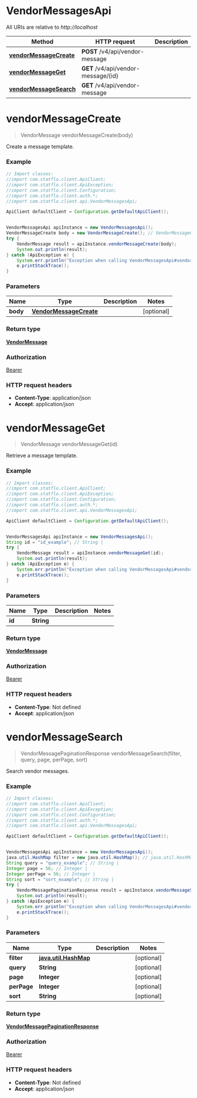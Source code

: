 # VendorMessagesApi

All URIs are relative to *http://localhost*

Method | HTTP request | Description
------------- | ------------- | -------------
[**vendorMessageCreate**](VendorMessagesApi.md#vendorMessageCreate) | **POST** /v4/api/vendor-message | 
[**vendorMessageGet**](VendorMessagesApi.md#vendorMessageGet) | **GET** /v4/api/vendor-message/{id} | 
[**vendorMessageSearch**](VendorMessagesApi.md#vendorMessageSearch) | **GET** /v4/api/vendor-message | 

<a name="vendorMessageCreate"></a>
# **vendorMessageCreate**
> VendorMessage vendorMessageCreate(body)



Create a message template.

### Example
```java
// Import classes:
//import com.statflo.client.ApiClient;
//import com.statflo.client.ApiException;
//import com.statflo.client.Configuration;
//import com.statflo.client.auth.*;
//import com.statflo.client.api.VendorMessagesApi;

ApiClient defaultClient = Configuration.getDefaultApiClient();


VendorMessagesApi apiInstance = new VendorMessagesApi();
VendorMessageCreate body = new VendorMessageCreate(); // VendorMessageCreate | 
try {
    VendorMessage result = apiInstance.vendorMessageCreate(body);
    System.out.println(result);
} catch (ApiException e) {
    System.err.println("Exception when calling VendorMessagesApi#vendorMessageCreate");
    e.printStackTrace();
}
```

### Parameters

Name | Type | Description  | Notes
------------- | ------------- | ------------- | -------------
 **body** | [**VendorMessageCreate**](VendorMessageCreate.md)|  | [optional]

### Return type

[**VendorMessage**](VendorMessage.md)

### Authorization

[Bearer](../README.md#Bearer)

### HTTP request headers

 - **Content-Type**: application/json
 - **Accept**: application/json

<a name="vendorMessageGet"></a>
# **vendorMessageGet**
> VendorMessage vendorMessageGet(id)



Retrieve a message template.

### Example
```java
// Import classes:
//import com.statflo.client.ApiClient;
//import com.statflo.client.ApiException;
//import com.statflo.client.Configuration;
//import com.statflo.client.auth.*;
//import com.statflo.client.api.VendorMessagesApi;

ApiClient defaultClient = Configuration.getDefaultApiClient();


VendorMessagesApi apiInstance = new VendorMessagesApi();
String id = "id_example"; // String | 
try {
    VendorMessage result = apiInstance.vendorMessageGet(id);
    System.out.println(result);
} catch (ApiException e) {
    System.err.println("Exception when calling VendorMessagesApi#vendorMessageGet");
    e.printStackTrace();
}
```

### Parameters

Name | Type | Description  | Notes
------------- | ------------- | ------------- | -------------
 **id** | **String**|  |

### Return type

[**VendorMessage**](VendorMessage.md)

### Authorization

[Bearer](../README.md#Bearer)

### HTTP request headers

 - **Content-Type**: Not defined
 - **Accept**: application/json

<a name="vendorMessageSearch"></a>
# **vendorMessageSearch**
> VendorMessagePaginationResponse vendorMessageSearch(filter, query, page, perPage, sort)



Search vendor messages.

### Example
```java
// Import classes:
//import com.statflo.client.ApiClient;
//import com.statflo.client.ApiException;
//import com.statflo.client.Configuration;
//import com.statflo.client.auth.*;
//import com.statflo.client.api.VendorMessagesApi;

ApiClient defaultClient = Configuration.getDefaultApiClient();


VendorMessagesApi apiInstance = new VendorMessagesApi();
java.util.HashMap filter = new java.util.HashMap(); // java.util.HashMap | 
String query = "query_example"; // String | 
Integer page = 56; // Integer | 
Integer perPage = 56; // Integer | 
String sort = "sort_example"; // String | 
try {
    VendorMessagePaginationResponse result = apiInstance.vendorMessageSearch(filter, query, page, perPage, sort);
    System.out.println(result);
} catch (ApiException e) {
    System.err.println("Exception when calling VendorMessagesApi#vendorMessageSearch");
    e.printStackTrace();
}
```

### Parameters

Name | Type | Description  | Notes
------------- | ------------- | ------------- | -------------
 **filter** | [**java.util.HashMap**](.md)|  | [optional]
 **query** | **String**|  | [optional]
 **page** | **Integer**|  | [optional]
 **perPage** | **Integer**|  | [optional]
 **sort** | **String**|  | [optional]

### Return type

[**VendorMessagePaginationResponse**](VendorMessagePaginationResponse.md)

### Authorization

[Bearer](../README.md#Bearer)

### HTTP request headers

 - **Content-Type**: Not defined
 - **Accept**: application/json


